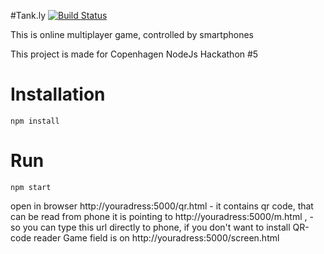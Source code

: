 #Tank.ly [![Build Status](https://travis-ci.org/eagleeye/multiplayerTanks.svg)](https://travis-ci.org/eagleeye/multiplayerTanks) 

This is online multiplayer game, controlled by smartphones

This project is made for Copenhagen NodeJs Hackathon #5

# Installation

`npm install`

# Run

`npm start` 

open in browser http://youradress:5000/qr.html - it contains qr code, that can be read from phone
it is pointing to http://youradress:5000/m.html , - so you can type this url directly to phone, if you don't want to install QR-code reader
Game field is on http://youradress:5000/screen.html
